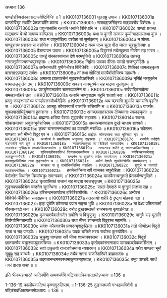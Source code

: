 अध्यायः 136

पाण्डोरस्थिसंस्काराद्यन्त्येष्टिविधिः ॥ 1 ॥
KK0107136001	धृतराष्ट्र उवाच ।
KK0107136001a	पाण्डोर्विदुर सर्वाणि प्रेतकार्याणि कारय ।
KK0107136001c	राजवद्राजसिंहस्य माद्र्याश्चैव विशेषतः ॥
KK0107136002a	पशून्वासांसि रत्नानि धनानि विविधानि च ।
KK0107136002c	पाण्डोः प्रयच्छ माद्र्याश्च येभ्यो यावच्च वाञ्छितम् ॥
KK0107136003a	यथा च कुन्ती सत्कारं कुर्यान्माद्र्यास्तथा कुरु ।
KK0107136003c	यथा न वायुर्नादित्यः पश्येतां तां सुसंवृताम् ॥
KK0107136004a	न शोच्यः पाण्डुरनघः प्रशस्यः स नराधिपः ।
KK0107136004c	यस्य पञ्च सुता वीरा जाताः सुरसुतोपमाः ॥
KK0107136005	वैशम्पायन उवाच ।
KK0107136005a	विदुरस्तं तथेत्युक्त्वा भीष्मेण सह भारत ।
KK0107136005c	पाण्डुं संस्कारयामास देशे परमपूजिते ॥
KK0107136006a	ततस्तु नगरात्तूर्णमाज्यगन्धपुरस्कृताः ।
KK0107136006c	निर्हृताः पावका दीप्ताः पाण्डो राजन्पुरोहितैः ॥
KK0107136007a	अथैनामार्तवैः पुष्पैर्गन्धैश्च विविधैर्वरैः ।
KK0107136007c	शिबिकां तामलङ्कृत्य वाससाऽऽच्छाद्य सर्वशः ॥
KK0107136008a	तां तथा शोभितां माल्यैर्वासोभिश्च महाधनैः ।
KK0107136008c	अमात्या ज्ञातयश्चैनं सुहृदश्चोपतस्थिरे ॥
KK0107136009a	नृसिंहं नरयुक्तेन परमालङ्कृतेन तम् ।
KK0107136009c	अवहन् यानमुख्येन सह माद्र्या सुसंवृतम् ॥
KK0107136010a	पाण्डुरेणातपत्रेण चामरव्यजनेन च ।
KK0107136010c	सर्ववादित्रनादैश्च समलञ्चक्रिरे ततः ॥
KK0107136011a	रत्नानि चाप्युपादाय बहूनि शतशो नराः ।
KK0107136011c	प्रददुः काङ्क्षमाणेभ्यः पाण्डोस्तस्यौर्ध्वदेहिके ॥
KK0107136012a	अथ च्छत्राणि शुभ्राणि चामराणि बृहन्ति च ।
KK0107136012c	आजह्रुः कौरवस्यार्थे वासांसि रुचिराणि च ॥
KK0107136013a	याजकैः शुक्लवासोभिर्हूयमाना हुताशनाः ।
KK0107136013c	अगच्छन्नग्रतस्तस्य दीप्यमानाः स्वलङ्कृताः ॥
KK0107136014a	ब्राह्मणाः क्षत्रिया वैश्याः शूद्राश्चैव सहस्रशः ।
KK0107136014c	रुदन्तः शोकसन्तप्ता अनुजग्मुर्नराधिपम् ॥
KK0107136015a	अयमस्मानपाहाय दुःखे चाधाय शाश्वते ।
KK0107136015c	कृत्वा चास्माननाथांश्च क्व यास्यति नराधिपः ॥
KK0107136016a	क्रोशन्तः पाण्डवाः सर्वे भीष्मो विदुर एव च ।
KK0107136016c	`बाह्लीकः सोमदत्तश्च तथा भूरिश्रवा नृपः ॥
KK0107136017a	अन्योन्यं वै समाश्लिष्य अनुजग्मुः सहस्रशः ।'
KK0107136017c	रमणीये वनोद्देशे गङ्गातीरे समे शुभे ॥
KK0107136018a	न्यासयामासुरथ तां शिबिकां सत्यवादिनः ।
KK0107136018c	सभार्यस्य नृसिंहस्य पाण्डोरक्लिष्टकर्मणः ॥
KK0107136019a	ततस्तस्य शरीरं तु सर्वगन्धाधिवासितम् ।
KK0107136019c	शुचिकालीयकादिग्धं दिव्यचन्दनरूपितम् ॥
KK0107136020a	पर्यषिञ्चञ्जलेनाशु शातकुम्भमयैर्घटैः ।
KK0107136020c	चन्दनेन च शुक्लेन सर्वतः समलेपयन् ॥
KK0107136021a	कालागुरुविमिश्रेण तथा तुङ्गरसेन च ।
KK0107136021c	अथैनं देशजैः शुक्लैर्वासोभिः समयोजयन् ॥
KK0107136022a	सञ्छन्नः स तु वासोभिर्जीवन्निव नराधिपः ।
KK0107136022c	शुशुभे स नव्याघ्रो महार्हशयनोचितः ॥
KK0107136023a	`हयमेधाग्निना सर्वे याजकाः सपुरोहिताः ।
KK0107136023c	वेदोक्तेन विधानेन क्रियांचक्रुः समन्त्रकम् ॥'
KK0107136024a	याजकैरभ्यनुज्ञाते प्रेतकर्मण्यनुष्ठिते ।
KK0107136024c	घृतावसिक्तं राजानं सह माद्र्या स्वलङ्कृतम् ॥
KK0107136025a	तुङ्गपद्मकमिश्रेण चन्दनेन सुगन्धिना ।
KK0107136025c	`सरलं देवदारुं च गुग्गुलं लाक्षया सह ॥
KK0107136026a	हरिचन्दनकाष्ठैश्च हरिबेरैरुशीरकैः ।'
KK0107136026c	अन्यैश्च विविधैर्गन्धैर्विधिना समदाहयन् ॥
KK0107136027a	ततस्तयोः शरीरे द्वे दृष्ट्वा मोहवशं गता ।
KK0107136027c	हाहा पुत्रेति कौसल्या पपात सहसा भुवि ॥
KK0107136028a	तां प्रेक्ष्य पतितामार्तां पौरजानपदो जनः ।
KK0107136028c	रुरोद दुःखसम्तप्तो राजभक्त्या कृपाऽन्वितः ॥
KK0107136029a	कुन्त्याश्चैवार्तनादेन सर्वाणि च विचुक्रुशुः ।
KK0107136029c	मानुषैः सह भूतानि तिर्यग्योनिगतान्यपि ॥
KK0107136030a	तथा भीष्मः शान्तनवो विदुरश्च महामतिः ।
KK0107136030c	सर्वशः कौरवाश्चैव प्राणदन्भृशदुःखिताः ॥
KK0107136031a	ततो भीष्मोऽथ विदुरो राजा च सह पाण्डवैः ।
KK0107136031c	उदकं चक्रिरे तस्य सर्वाश्च कुरुयोषितः ॥
KK0107136032a	चुक्रुशुः पाण्डवाः सर्वे भीष्मः शान्तनवस्तथा ।
KK0107136032c	विदुरो ज्ञातयश्चैव चक्रुश्चाप्युदकक्रियाः ॥
KK0107136033a	कृतोदकांस्तानादाय पाण्डवाञ्छोककर्शितान् ।
KK0107136033c	सर्वाः प्रकृतयो राजञ्शोचमाना न्यवारयन् ॥
KK0107136034a	यथैव पाण्डवा भूमौ सुषुपुः सह बान्धवैः ।
KK0107136034c	तथैव नागरा राजञ्शिश्यिरे ब्राह्मणादयः ॥
KK0107136035a	तद्गतानन्दमस्वस्थमाकुमारमहृष्टवत् ।
KK0107136035c	बभूव पाण्डवैः सार्धं नगरं द्वादश क्षपाः ॥ ॥

इति श्रीमन्महाभारते आदिपर्वणि सम्भवपर्वणि षट्त्रिंशदधिकशततमोऽध्यायः ॥ 136 ॥

1-136-19 कालीयकादिग्धं कृष्णागुरुलिप्तम् ॥ 1-136-25 तुङ्गपद्मकौ गन्धद्रव्यविशेषौ ॥ षट्त्रिंशदधिकशततमोऽध्यायः ॥ 136 ॥
